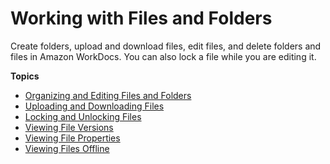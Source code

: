 # Working with Files and Folders<a name="working-docs"></a>

Create folders, upload and download files, edit files, and delete folders and files in Amazon WorkDocs\. You can also lock a file while you are editing it\.

**Topics**
+ [Organizing and Editing Files and Folders](client_folders.md)
+ [Uploading and Downloading Files](client_add_files.md)
+ [Locking and Unlocking Files](client_lock_files.md)
+ [Viewing File Versions](client_file_versions.md)
+ [Viewing File Properties](file_props.md)
+ [Viewing Files Offline](view-offline.md)